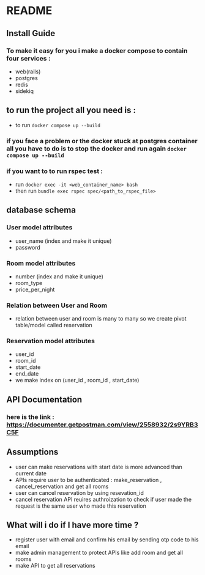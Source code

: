 # README

## Install Guide
### To make it easy for you i make a docker compose to contain four services :
* web(rails) 
* postgres 
* redis
* sidekiq

## to run the project all you need is :
* to run `docker compose up --build`

### if you face a problem or the docker stuck at postgres container all you have to do is to stop the docker and run again `docker compose up --build`

### if you want to to run rspec test :
* run `docker exec -it <web_container_name> bash `
* then run `bundle exec rspec spec/<path_to_rspec_file>`

## database schema 

### User model attributes
* user_name (index and make it unique)
* password

### Room model attributes
* number (index and make it unique)
* room_type
* price_per_night

### Relation between User and Room
* relation between user and room is many to many so we create pivot table/model called reservation 

### Reservation model attributes 
* user_id
* room_id
* start_date
* end_date 
* we make index on (user_id , room_id , start_date)

## API Documentation 
### here is the link : https://documenter.getpostman.com/view/2558932/2s9YRB3C5F

## Assumptions

* user can make reservations with start date is more advanced than current date 
* APIs require user to be authenticated : make_reservation , cancel_reservation and get all rooms
* user can cancel reservation by using resevation_id
* cancel reservation API reuires authroization to check if user made the request is the same user who made this reservation

## What will i do if I have more time ? 
* register user with email and confirm his email by sending otp code to his email 
* make admin management to protect APIs like add room and get all rooms
* make API to get all reservations


